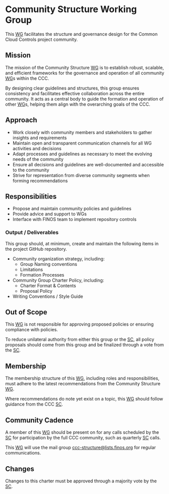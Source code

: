# Community Structure Working Group

This [WG] facilitates the structure and governance design for the Common Cloud Controls project community.

## Mission

The mission of the Community Structure [WG] is to establish robust, scalable, and efficient frameworks for the governance and operation of all community [WG]s within the CCC.

By designing clear guidelines and structures, this group ensures consistency and facilitates effective collaboration across the entire community. It acts as a central body to guide the formation and operation of other [WG]s, helping them align with the overarching goals of the CCC.

## Approach

- Work closely with community members and stakeholders to gather insights and requirements
- Maintain open and transparent communication channels for all WG activities and decisions
- Adapt processes and guidelines as necessary to meet the evolving needs of the community
- Ensure all decisions and guidelines are well-documented and accessible to the community
- Strive for representation from diverse community segments when forming recommendations

## Responsibilities

- Propose and maintain community policies and guidelines
- Provide advice and support to WGs
- Interface with FINOS team to implement repository controls

### Output / Deliverables

This group should, at minimum, create and maintain the following items in the project GitHub repository.

- Community organization strategy, including:
  - Group Naming conventions
  - Limitations
  - Formation Processes
- Community Group Charter Policy, including:
  - Charter Format & Contents
  - Proposal Policy
- Writing Conventions / Style Guide

## Out of Scope

This [WG] is not responsible for approving proposed policies or ensuring compliance with policies.

To reduce unilateral authority from either this group or the [SC], all policy proposals should come from this group and be finalized through a vote from the [SC].

## Membership

The membership structure of this [WG], including roles and responsibilities, must adhere to the latest recommendations from the Community Structure [WG].

Where recommendations do note yet exist on a topic, this [WG] should follow guidance from the CCC [SC].

## Community Cadence

A member of this [WG] should be present on for any calls scheduled by the [SC] for participation by the full CCC community, such as quarterly [SC] calls.

This [WG] will use the mail group <ccc-structure@lists.finos.org> for regular communications.

## Changes

Changes to this charter must be approved through a majority vote by the [SC].

[SC]: ../../community-groups.md#steering-committee
[WG]: ../../community-groups.md#working-groups
